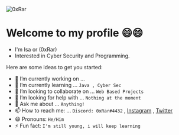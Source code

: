 ![0xRar](https://user-images.githubusercontent.com/33517160/112985706-32836e80-9169-11eb-9abd-6e5d6b0388e7.png)



# Welcome to my profile 😄😄
* I'm Isa or (0xRar)
* Interested in Cyber Security and Programming.

Here are some ideas to get you started:

- 🔭 I’m currently working on ... 
- 🌱 I’m currently learning ... `Java , Cyber Sec`
- 👯 I’m looking to collaborate on ... `Web Based Projects`
- 🤔 I’m looking for help with ... `Nothing at the moment`
- 💬 Ask me about ... `Anything!`
- 📫 How to reach me: ... `Discord: 0xRar#4432` , [Instagram](https://www.instagram.com/fcv9/) , [Twitter](https://twitter.com/fcv9_q)
- 😄 Pronouns: `He/Him`
- ⚡ Fun fact: `I'm still young, i will keep learning`
